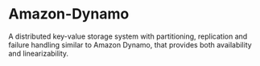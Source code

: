 # Amazon-Dynamo

A distributed key-value storage system with partitioning, replication and failure handling similar to Amazon Dynamo, that provides both availability and linearizability.
